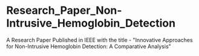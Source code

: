 # Research_Paper_Non-Intrusive_Hemoglobin_Detection
A Research Paper Published in IEEE with the title - "Innovative Approaches for Non-Intrusive Hemoglobin Detection: A Comparative Analysis"
